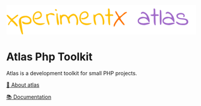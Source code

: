 ![xperimentx atlas](Atlas/doc/images/atlas.png) 

# Atlas Php Toolkit
Atlas is a development toolkit for small PHP projects.

[:blue_book: About atlas](Atlas/doc/About.md)

[:books: Documentation](Atlas/doc/README.md)

